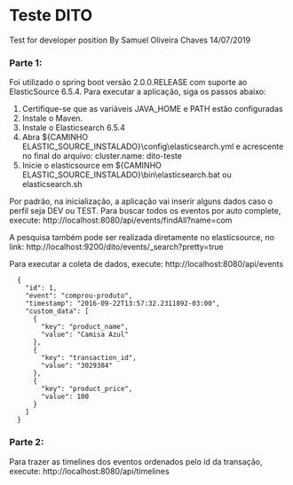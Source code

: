 # Teste DITO
Test for developer position
By Samuel Oliveira Chaves
14/07/2019
### Parte 1:
  Foi utilizado o spring boot versão 2.0.0.RELEASE com suporte ao ElasticSource 6.5.4.
  Para executar a aplicação, siga os passos abaixo:
  1)  Certifique-se que as variáveis JAVA_HOME e PATH estão configuradas
  2)  Instale o Maven.
  3)  Instale o Elasticsearch 6.5.4
  4)  Abra ${CAMINHO ELASTIC_SOURCE_INSTALADO}\config\elasticsearch.yml e acrescente no final do arquivo: cluster.name: dito-teste
  5)  Inicie o elasticsource em ${CAMINHO ELASTIC_SOURCE_INSTALADO}\bin\elasticsearch.bat ou elasticsearch.sh
  
  Por padrão, na inicialização, a aplicação vai inserir alguns dados caso o perfil seja DEV ou TEST.
  Para buscar todos os eventos por auto complete, execute:
  http://localhost:8080/api/events/findAll?name=com
  
  A pesquisa também pode ser realizada diretamente no elasticsource, no link:
  http://localhost:9200/dito/events/_search?pretty=true
  
  Para executar a coleta de dados, execute:
  http://localhost:8080/api/events
  ```
    {
      "id": 1,	
      "event": "comprou-produto",
      "timestamp": "2016-09-22T13:57:32.2311892-03:00",
      "custom_data": [
        {
          "key": "product_name",
          "value": "Camisa Azul"
        },
        {
          "key": "transaction_id",
          "value": "3029384"
        },
        {
          "key": "product_price",
          "value": 100
        }
      ]
    }
  ```

### Parte 2:
  Para trazer as timelines dos eventos ordenados pelo id da transação, execute:
  http://localhost:8080/api/timelines
  
